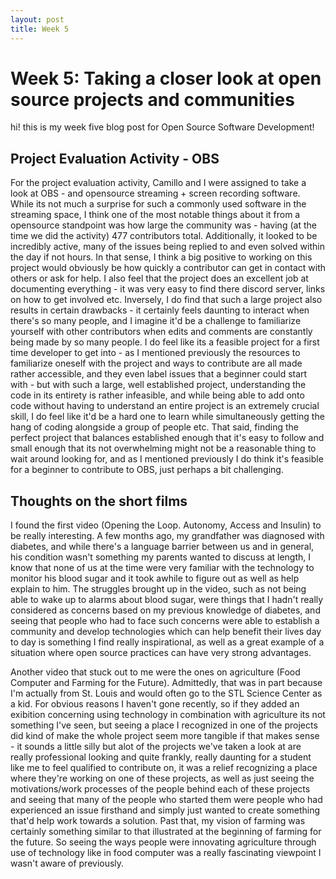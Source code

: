 ```yaml
---
layout: post
title: Week 5
---
```


# Week 5: Taking a closer look at open source projects and communities
hi! this is my week five blog post for Open Source Software Development!

## Project Evaluation Activity - OBS
For the project evaluation activity, Camillo and I were assigned to take a look at OBS - and opensource streaming + screen recording software. While its not much a surprise for such a commonly used software in the streaming space, I think one of the most notable things about it from a opensource standpoint was how large the community was - having (at the time we did the activity) 477 contributors total. Additionally, it looked to be incredibly active, many of the issues being replied to and even solved within the day if not hours. In that sense, I think a big positive to working on this project would obviously be how quickly a contributor can get in contact with others or ask for help. I also feel that the project does an excellent job at documenting everything - it was very easy to find there discord server, links on how to get involved etc. Inversely, I do find that such a large project also results in certain drawbacks - it certainly feels daunting to interact when there's so many people, and I imagine it'd be a challenge to familiarize yourself with other contributors when edits and comments are constantly being made by so many people. I do feel like its a feasible project for a first time developer to get into - as I mentioned previously the resources to familiarize oneself with the project and ways to contribute are all made rather accessible, and they even label issues that a beginner could start with - but with such a large, well established project, understanding the code in its entirety is rather infeasible, and while being able to add onto code without having to understand an entire project is an extremely crucial skill, I do feel like it'd be a hard one to learn while simultaneously getting the hang of coding alongside a group of people etc. That said, finding the perfect project that balances established enough that it's easy to follow and small enough that its not overwhelming might not be a reasonable thing to wait around looking for, and as I mentioned previously I do think it's feasible for a beginner to contribute to OBS, just perhaps a bit challenging.


## Thoughts on the short films
I found the first video (Opening the Loop. Autonomy, Access and Insulin) to be really interesting. A few months ago, my grandfather was diagnosed with diabetes, and while there's a language barrier between us and in general, his condition wasn't something my parents wanted to discuss at length, I know that none of us at the time were very familiar with the technology to monitor his blood sugar and it took awhile to figure out as well as help explain to him. The struggles brought up in the video, such as not being able to wake up to alarms about blood sugar, were things that I hadn't really considered as concerns based on my previous knowledge of diabetes, and seeing that people who had to face such concerns were able to establish a community and develop technologies which can help benefit their lives day to day is something I find really inspirational, as well as a great example of a situation where open source practices can have very strong advantages. 

Another video that stuck out to me were the ones on agriculture (Food Computer and Farming for the Future). Admittedly, that was in part because I'm actually from St. Louis and would often go to the STL Science Center as a kid. For obvious reasons I haven't gone recently, so if they added an exibition concerning using technology in combination with agriculture its not something I've seen, but seeing a place I recognized in one of the projects did kind of make the whole project seem more tangible if that makes sense - it sounds a little silly but alot of the projects we've taken a look at are really professional looking and quite frankly, really daunting for a student like me to feel qualified to contribute on, it was a relief recognizing a place where they're working on one of these projects, as well as just seeing the motivations/work processes of the people behind each of these projects and seeing that many of the people who started them were people who had experienced an issue firsthand and simply just wanted to create something that'd help work towards a solution. Past that, my vision of farming was certainly something similar to that illustrated at the beginning of farming for the future. So seeing the ways people were innovating agriculture through use of technology like in food computer was a really fascinating viewpoint I wasn't aware of previously.

